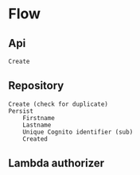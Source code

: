 # Flow
## Api
	Create
## Repository
	Create (check for duplicate)
	Persist
		Firstname
		Lastname
		Unique Cognito identifier (sub)
		Created
## Lambda authorizer
